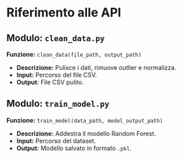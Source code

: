 # Riferimento alle API

## Modulo: `clean_data.py`

**Funzione:** `clean_data(file_path, output_path)`
- **Descrizione:** Pulisce i dati, rimuove outlier e normalizza.
- **Input:** Percorso del file CSV.
- **Output:** File CSV pulito.

## Modulo: `train_model.py`

**Funzione:** `train_model(data_path, model_output_path)`
- **Descrizione:** Addestra il modello Random Forest.
- **Input:** Percorso del dataset.
- **Output:** Modello salvato in formato `.pkl`.